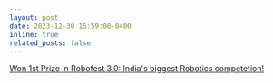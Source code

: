 ```yaml
---
layout: post
date: 2023-12-30 15:59:00-0400
inline: true
related_posts: false
---
```


<a href="https://robofest.gujarat.gov.in/Robofest/Robofestthree#:~:text=2.Udayan%20Chatterjee-,3.Shailesh,-4.Shaswat%20Mistry">Won 1st Prize in Robofest 3.0: India's biggest Robotics competetion!</a>
